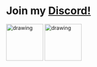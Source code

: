 # Join my [Discord!](https://discord.gg/sRGX5VRwzQ)

<img src="http://github-readme-streak-stats.herokuapp.com?user=p0rtL6&background=282C34&ring=D5B475&sideNums=D5B475&sideLabels=D5B475&currStreakLabel=D5B475&currStreakNum=DD2727&fire=DD2727" alt="drawing" height="100"/> <img src="https://github-readme-stats.vercel.app/api/top-langs/?username=p0rtL6&layout=compact&theme=onedark" alt="drawing" height="100"/>
